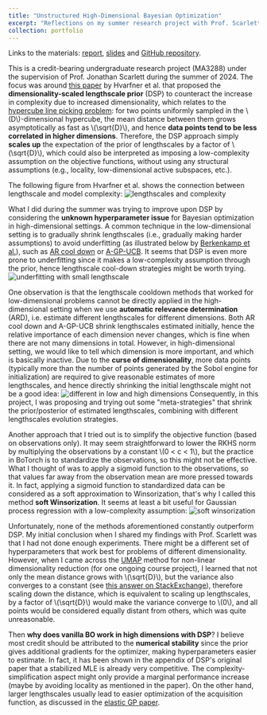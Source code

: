 ```yaml
---
title: "Unstructured High-Dimensional Bayesian Optimization"
excerpt: "Reflections on my summer research project with Prof. Scarlett in 2024.<br/><img src='/images/eggholder_2d.png'>"
collection: portfolio
---
```


Links to the materials: [report](UROPS_REPORT_Hu_Hanyang_Jonathan_Scarlett.pdf), [slides](UROPS_SLIDE_Hu_Hanyang_Jonathan_Scarlett.pdf) and [GitHub repository](https://github.com/hanyang-hu/unstructured_highdim_bo).


This is a credit-bearing undergraduate research project (MA3288) under the supervision of Prof. Jonathan Scarlett during the summer of 2024. The focus was around [this paper](https://arxiv.org/abs/2402.02229) by Hvarfner et al. that proposed the **dimensionality-scaled lengthscale prior** (DSP) to counteract the increase in complexity due to increased dimensionality, which relates to the [hypercube line picking problem](https://mathworld.wolfram.com/HypercubeLinePicking.html): for two points uniformly sampled in the \\(D\\)-dimensional hypercube, the mean distance between them grows asymptotically as fast as \\(\sqrt{D}\\), and hence **data points tend to be less correlated in higher dimensions**. Therefore, the DSP approach simply **scales up** the expectation of the prior of lengthscales by a factor of \\(\sqrt{D}\\), which could also be interpreted as imposing a low-complexity assumption on the objective functions, without using any structural assumptions (e.g., locality, low-dimensional active subspaces, etc.). 


The following figure from Hvarfner et al. shows the connection between lengthscale and model complexity:
![lengthscales and complexity](./low_complexity_exp.png)
<br />

What I did during the summer was trying to improve upon DSP by considering the **unknown hyperparameter issue** for Bayesian optimization in high-dimensional settings. A common technique in the low-dimensional setting is to gradually shrink lengthscales (i.e., gradually making harder assumptions) to avoid underfitting (as illustrated below by [Berkenkamp et al.](https://jmlr.org/papers/v20/18-213.html)), such as [AR cool down](https://arxiv.org/abs/1612.03117) or [A-GP-UCB](https://jmlr.org/papers/v20/18-213.html). It seems that DSP is even more prone to underfitting since it makes a low-complexity assumption through the prior, hence lengthscale cool-down strategies might be worth trying. 
![underfitting with small lengthscale](./unknown_hyp.png)


One observation is that the lengthscale cooldown methods that worked for low-dimensional problems cannot be directly applied in the high-dimensional setting when we use **automatic relevance determination** (ARD), i.e. estimate different lengthscales for different dimensions. Both AR cool down and A-GP-UCB shrink lengthscales estimated initially, hence the relative importance of each dimension never changes, which is fine when there are not many dimensions in total. However, in high-dimensional setting, we would like to tell which dimension is more important, and which is basically inactive. Due to the **curse of dimensionality**, more data points (typically more than the number of points generated by the Sobol engine for initialization) are required to give reasonable estimates of more lengthscales, and hence directly shrinking the initial lengthscale might not be a good idea:
![different in low and high dimensions](./unknown_hyp_high_dim.png)
Consequently, in this project, I was proposing and trying out some "meta-strategies" that shrink the prior/posterior of estimated lengthscales, combining with different lengthscales evolution strategies. 


Another approach that I tried out is to simplify the objective function (based on observations only). It may seem straightforward to lower the RKHS norm by multiplying the observations by a constant \\(0 < c < 1\\), but the practice in BoTorch is to standardize the observations, so this might not be effective. What I thought of was to apply a sigmoid function to the observations, so that values far away from the observation mean are more pressed towards it. In fact, applying a sigmoid function to standardized data can be considered as a soft approximation to Winsorization, that's why I called this method **soft Winsorization**. It seems at least a bit useful for Gaussian process regression with a low-complexity assumption:
![soft winsorization](./low_comp_GP_softW.png)
<br />

Unfortunately, none of the methods aforementioned constantly outperform DSP. My initial conclusion when I shared my findings with Prof. Scarlett was that I had not done enough experiments. There might be a different set of hyperparameters that work best for problems of different dimensionality. However, when I came across the [UMAP](https://arxiv.org/abs/1802.03426) method for non-linear dimensionality reduction (for one ongoing course project), I learned that not only the mean distance grows with \\(\sqrt{D}\\), but the variance also converges to a constant (see [this answer on StackExchange](https://stats.stackexchange.com/questions/241504/central-limit-theorem-for-square-roots-of-sums-of-i-i-d-random-variables/242165#242165)), therefore scaling down the distance, which is equivalent to scaling up lengthscales, by a factor of \\(\sqrt{D}\\) would make the variance converge to \\(0\\), and all points would be considered equally distant from others, which was quite unreasonable. 

Then **why does vanilla BO work in high dimensions with DSP**? I believe most credit should be attributed to the **numerical stability** since the prior gives additional gradients for the optimizer, making hyperparameters easier to estimate. In fact, it has been shown in the appendix of DSP's original paper that a stabilized MLE is already very competitive. The complexity-simplification aspect might only provide a marginal performance increase (maybe by avoiding locality as mentioned in the paper). On the other hand, larger lengthscales usually lead to easier optimization of the acquisition function, as discussed in the [elastic GP paper](https://proceedings.mlr.press/v70/rana17a.html).